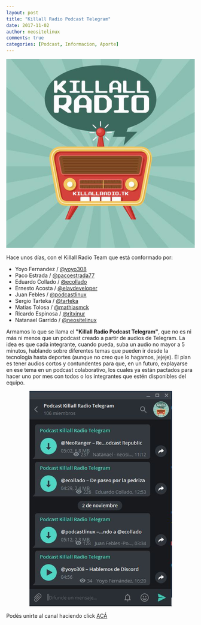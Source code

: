 ```yaml
---
layout: post
title: "Killall Radio Podcast Telegram"
date: 2017-11-02
author: neositelinux
comments: true
categories: [Podcast, Informacion, Aporte]
---
```


<p align="center">
<img src="/images/kar_portada.jpg" alt="_Logo">
</p>

Hace unos días, con el Killall Radio Team que está conformado por:
* Yoyo Fernandez / [@yoyo308](https://twitter.com/yoyo308)
* Paco Estrada / [@pacoestrada77](https://twitter.com/pacoestrada77)
* Eduardo Collado / [@ecollado](https://twitter.com/ecollado)
* Ernesto Acosta / [@elavdeveloper](https://twitter.com/elavdeveloper)
* Juan Febles / [@podcastlinux](https://twitter.com/podcastlinux)
* Sergio Tarteka / [@tarteka](https://twitter.com/tarteka)
* Matias Tolosa / [@mathiasmck](https://twitter.com/mathiasmck)
* Ricardo Espinosa / [@ritxinur](https://twitter.com/ritxinur)
* Natanael Garrido / [@neositelinux](https://twitter.com/neositelinux)

Armamos lo que se llama el **"Killall Radio Podcast Telegram"**, que no es ni más ni menos que un podcast creado a partir de audios de Telegram. La idea es que cada integrante, cuando pueda, suba un audio no mayor a 5 minutos, hablando sobre diferentes temas que pueden ir desde la tecnología hasta deportes (aunque no creo que lo hagamos, jejeje). El plan es tener audios cortos y contundentes para que, en un futuro, explayarse en ese tema en un podcast colaborativo, los cuales ya están pactados para hacer uno por mes con todos o los integrantes que estén disponibles del equipo.

<p align="center">
<img src="/images/kar_telegram_podcast.jpg" alt="_Logo">
</p>

Podés unirte al canal haciendo click [ACÁ](https://t.me/killallradiopodcast)

